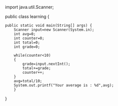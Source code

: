 import java.util.Scanner;


public class learning {

	public static void main(String[] args) {
		Scanner input=new Scanner(System.in);
		int avg=0;
		int counter=0;
		int total=0;
		int grade=0;
		
		while(counter<10)
		{
			grade=input.nextInt();
			total+=grade;
			counter++;
		}
		avg=total/10;
		System.out.printf("Your average is : %d",avg);
		}
}


